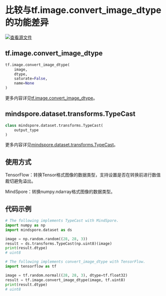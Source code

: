 # 比较与tf.image.convert_image_dtype的功能差异

[![查看源文件](https://mindspore-website.obs.cn-north-4.myhuaweicloud.com/website-images/r1.8/resource/_static/logo_source.png)](https://gitee.com/mindspore/docs/blob/r1.8/docs/mindspore/source_zh_cn/note/api_mapping/tensorflow_diff/convert_image_dtype.md)

## tf.image.convert_image_dtype

```python
tf.image.convert_image_dtype(
    image,
    dtype,
    saturate=False,
    name=None
)
```

更多内容详见[tf.image.convert_image_dtype](https://www.tensorflow.org/versions/r1.15/api_docs/python/tf/image/convert_image_dtype)。

## mindspore.dataset.transforms.TypeCast

```python
class mindspore.dataset.transforms.TypeCast(
    output_type
)
```

更多内容详见[mindspore.dataset.transforms.TypeCast](https://mindspore.cn/docs/zh-CN/r1.8/api_python/dataset_transforms/mindspore.dataset.transforms.TypeCast.html#mindspore.dataset.transforms.TypeCast)。

## 使用方式

TensorFlow：转换Tensor格式图像的数据类型，支持设置是否在转换前进行数值裁切避免溢出。

MindSpore：转换numpy.ndarray格式图像的数据类型。

## 代码示例

```python
# The following implements TypeCast with MindSpore.
import numpy as np
import mindspore.dataset as ds

image = np.random.random((28, 28, 3))
result = ds.transforms.TypeCast(np.uint8)(image)
print(result.dtype)
# uint8

# The following implements convert_image_dtype with TensorFlow.
import tensorflow as tf

image = tf.random.normal((28, 28, 3), dtype=tf.float32)
result = tf.image.convert_image_dtype(image, tf.uint8)
print(result.dtype)
# uint8
```
